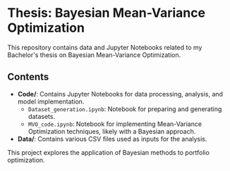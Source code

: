 # Thesis: Bayesian Mean-Variance Optimization

This repository contains data and Jupyter Notebooks related to my Bachelor's thesis on Bayesian Mean-Variance Optimization.

## Contents

*   **Code/**: Contains Jupyter Notebooks for data processing, analysis, and model implementation.
    *   `Dataset_generation.ipynb`: Notebook for preparing and generating datasets.
    *   `MVO_code.ipynb`: Notebook for implementing Mean-Variance Optimization techniques, likely with a Bayesian approach.
*   **Data/**: Contains various CSV files used as inputs for the analysis.

This project explores the application of Bayesian methods to portfolio optimization.
